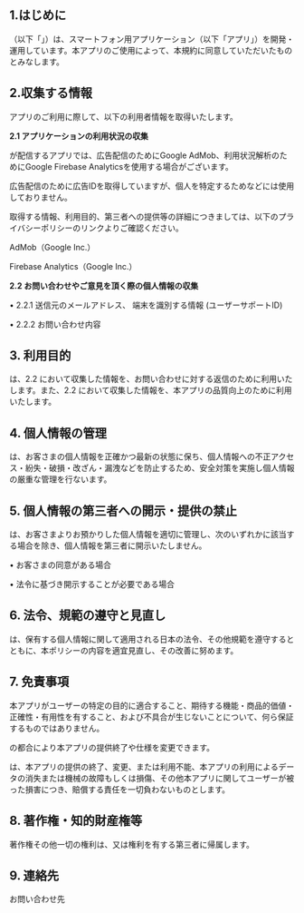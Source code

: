 <html>
<head>
<title>利用規約・プライバシーポリシー</title>
<meta charset="UTF-8">
</head>
<body>
  <h2>1.はじめに</h2>
  <p><span id="company"></span>（以下「<span id="me"></span>」）は、スマートフォン用アプリケーション（以下「アプリ」）を開発・運用しています。本アプリのご使用によって、本規約に同意していただいたものとみなします。</p>
  <h2>2.収集する情報</h2>
  <p>アプリのご利用に際して、以下の利用者情報を取得いたします。</p>
  <b>2.1 アプリケーションの利用状況の収集</b>
  <p><span id="me"></span>が配信するアプリでは、広告配信のためにGoogle AdMob、利用状況解析のためにGoogle Firebase Analyticsを使用する場合がございます。</p>
  <p>広告配信のために広告IDを取得していますが、個人を特定するためなどには使用しておりません。</p>
  <p>取得する情報、利用目的、第三者への提供等の詳細につきましては、以下のプライバシーポリシーのリンクよりご確認ください。</p>
  <p>AdMob（Google Inc.）</p>
  <p>Firebase Analytics（Google Inc.）</p>
  <b>2.2 お問い合わせやご意見を頂く際の個人情報の収集</b>
  <p>• 2.2.1 送信元のメールアドレス、 端末を識別する情報 (ユーザーサポートID)</p>
  <p>• 2.2.2 お問い合わせ内容</p>
  <h2>3. 利用目的</h2>
  <p><span id="me"></span>は、2.2 において収集した情報を、お問い合わせに対する返信のために利用いたします。また、2.2 において収集した情報を、本アプリの品質向上のために利用いたします。</p>
  <h2>4. 個人情報の管理</h2>
  <p><span id="me"></span>は、お客さまの個人情報を正確かつ最新の状態に保ち、個人情報への不正アクセス・紛失・破損・改ざん・漏洩などを防止するため、安全対策を実施し個人情報の厳重な管理を行ないます。</p>
  <h2>5. 個人情報の第三者への開示・提供の禁止</h2>
  <p><span id="me"></span>は、お客さまよりお預かりした個人情報を適切に管理し、次のいずれかに該当する場合を除き、個人情報を第三者に開示いたしません。</p>
  <p>• お客さまの同意がある場合</p>
  <p>• 法令に基づき開示することが必要である場合</p>
  <h2>6. 法令、規範の遵守と見直し</h2>
  <p><span id="me"></span>は、保有する個人情報に関して適用される日本の法令、その他規範を遵守するとともに、本ポリシーの内容を適宜見直し、その改善に努めます。</p>
  <h2>7. 免責事項</h2>
  <p>本アプリがユーザーの特定の目的に適合すること、期待する機能・商品的価値・正確性・有用性を有すること、および不具合が生じないことについて、何ら保証するものではありません。</p>
  <p><span id="me"></span>の都合により本アプリの提供終了や仕様を変更できます。</p>
  <p><span id="me"></span>は、本アプリの提供の終了、変更、または利用不能、本アプリの利用によるデータの消失または機械の故障もしくは損傷、その他本アプリに関してユーザーが被った損害につき、賠償する責任を一切負わないものとします。</p>
  <h2>8. 著作権・知的財産権等</h2>
  <p>著作権その他一切の権利は、<span id="me"></span>又は権利を有する第三者に帰属します。</p>
  <h2>9. 連絡先</h2>
  <p>お問い合わせ先</p>
</body>
  <script type="text/javascript">
    document.getElementById('company').innerHTML = "YSBTech";
    document.getElementById('me').innerHTML = "当方";
  </script>
</html>
